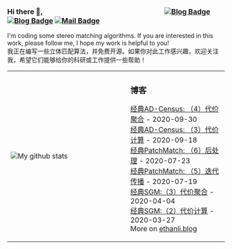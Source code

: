 ### Hi there 👋,　&emsp;&emsp;&emsp;&emsp;&emsp;&emsp;&emsp;&emsp;&emsp;&emsp;&emsp;&emsp;&emsp;&emsp;&emsp;&emsp; [![Blog Badge](https://img.shields.io/badge/blog-200k%20pageview-brightgreen)](https://ethanli.blog.csdn.net/) [![Blog Badge](https://img.shields.io/badge/zhihu-28k%20pageview-brightgreen)](https://www.zhihu.com/people/yingsongli) [![Mail Badge](https://img.shields.io/badge/-ethan.li.whu@gmail.com-c14438?style=flat-square&logo=Gmail&logoColor=white&link=mailto:ethan.li.whu@gmail.com)](mailto:ethan.li.whu@gmail.com)
I'm coding some stereo matching algorithms. If you are interested in this work, please follow me, I hope my work is helpful to you!
<br>我正在编写一些立体匹配算法，并免费开源。如果你对此工作感兴趣，欢迎关注我，希望它们能够给你的科研或工作提供一些帮助！


<table><tr><td valign="center" width="55%">
  
<!--
- ![Ethan Li's Github Stats](https://github-readme-stats.vercel.app/api?username=ethan-li-coding&show_icons=true&title_color=fff&icon_color=79ff97&text_color=9f9f9f&bg_color=151515)
-->
![My github stats](https://github-readme-stats.vercel.app/api?username=ethan-li-coding&show_icons=true&hide_border=true)
</td><td valign="top" width="45%">

### 博客
<!-- tils starts -->
[经典AD-Census: （4）代价聚合](https://ethanli.blog.csdn.net/article/details/108876143) - 2020-09-30
<br>[经典AD-Census: （3）代价计算](https://ethanli.blog.csdn.net/article/details/108610041) - 2020-09-18
<br>[经典PatchMatch: （6）后处理](https://ethanli.blog.csdn.net/article/details/107549278) - 2020-07-23
<br>[经典PatchMatch: （5）迭代传播](https://ethanli.blog.csdn.net/article/details/107436340) - 2020-07-19 
<br>[经典SGM:（3）代价聚合](https://ethanli.blog.csdn.net/article/details/105316274) - 2020-04-04
<br>[经典SGM:（2）代价计算](https://ethanli.blog.csdn.net/article/details/105142484) - 2020-03-27
<br>More on [ethanli.blog](https://ethanli.blog.csdn.net/)
<!-- blog ends -->
</td></tr></table>


